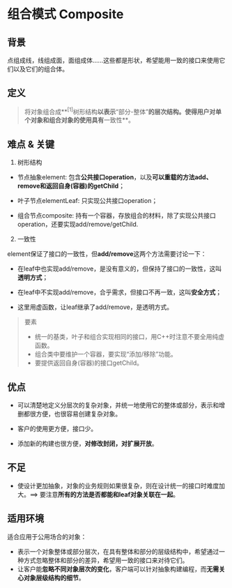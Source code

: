 # 组合模式 Composite
## 背景
点组成线，线组成面，面组成体......这些都是形状，希望能用一致的接口来使用它们以及它们的组合体。

## 定义
>将对象组合成**<sup>[1]</sup>树形结构**以表示**“部分-整体”**的层次结构。使得用户对单个对象和组合对象的使用具有**一致性**。

## 难点 & 关键
1. 树形结构
  + 节点抽象element: 包含**公共接口operation**，以及**可以重载的方法add、remove和返回自身(容器)的getChild**；
  
  + 叶子节点elementLeaf: 只实现公共接口operation；
  
  + 组合节点composite: 持有一个容器，存放组合的材料，除了实现公共接口operation，还要实现add/remove/getChild.
  
2. 一致性
  
  element保证了接口的一致性，但**add/remove**这两个方法需要讨论一下：
  
  + 在leaf中也实现add/remove，是没有意义的，但保持了接口的一致性，这叫**透明方式**；
  
  + 在leaf中不实现add/remove，合乎需求，但接口不再一致，这叫**安全方式**；
  
  + 这里用虚函数，让leaf继承了add/remove，是透明方式。

> 要素
> + 统一的基类，叶子和组合实现相同的接口，用C++时注意不要全用纯虚函数。
> + 组合类中要维护一个容器，要实现“添加/移除”功能。
> + 要提供返回自身(容器)的接口getChild。

## 优点
+ 可以清楚地定义分层次的复杂对象，并统一地使用它的整体或部分，表示和增删都很方便，也很容易创建复杂对象。

+ 客户的使用更方便，接口少。

+ 添加新的构建也很方便，**对修改封闭，对扩展开放**。

## 不足
+ 使设计更加抽象，对象的业务规则如果很复杂，则在设计统一的接口时难度加大。==> 要注意**所有的方法是否都能和leaf对象关联在一起**。

## 适用环境
适合应用于公用场合的对象：
+ 表示一个对象整体或部分层次，在具有整体和部分的层级结构中，希望通过一种方式忽略整体和部分的差异，希望用一致的接口来对待它们。
+ 让客户能**忽略不同对象层次的变化**，客户端可以针对抽象构建编程，而**无需关心对象层级结构的细节**。
